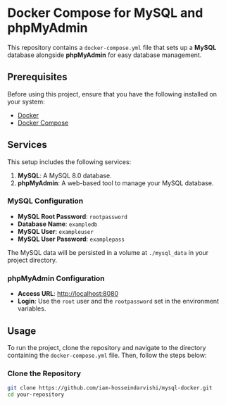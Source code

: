 # Docker Compose for MySQL and phpMyAdmin

This repository contains a `docker-compose.yml` file that sets up a **MySQL** database alongside **phpMyAdmin** for easy database management.

## Prerequisites

Before using this project, ensure that you have the following installed on your system:

- [Docker](https://www.docker.com/products/docker-desktop)
- [Docker Compose](https://docs.docker.com/compose/install/)

## Services

This setup includes the following services:

1. **MySQL**: A MySQL 8.0 database.
2. **phpMyAdmin**: A web-based tool to manage your MySQL database.

### MySQL Configuration

- **MySQL Root Password**: `rootpassword`
- **Database Name**: `exampledb`
- **MySQL User**: `exampleuser`
- **MySQL User Password**: `examplepass`

The MySQL data will be persisted in a volume at `./mysql_data` in your project directory.

### phpMyAdmin Configuration

- **Access URL**: [http://localhost:8080](http://localhost:8080)
- **Login**: Use the `root` user and the `rootpassword` set in the environment variables.

## Usage

To run the project, clone the repository and navigate to the directory containing the `docker-compose.yml` file. Then, follow the steps below:

### Clone the Repository

```bash
git clone https://github.com/iam-hosseindarvishi/mysql-docker.git
cd your-repository
